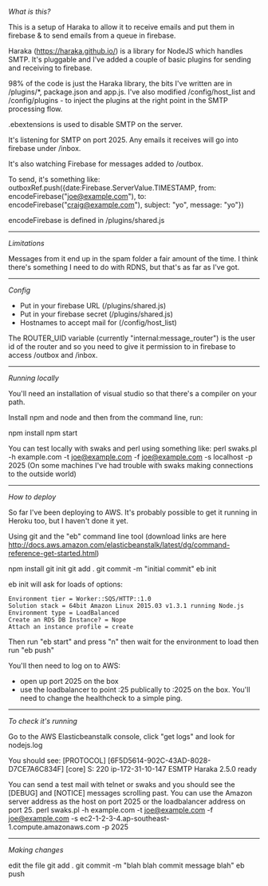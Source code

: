 *What is this?*

This is a setup of Haraka to allow it to receive emails and put them in firebase & to send emails from a queue in firebase.

Haraka (https://haraka.github.io/) is a library for NodeJS which handles SMTP.  It's pluggable and I've added a couple of basic plugins for sending and receiving to firebase.

98% of the code is just the Haraka library, the bits I've written are in /plugins/*, package.json and app.js.  I've also modified /config/host_list and /config/plugins - to inject the plugins at the right point in the SMTP processing flow.

.ebextensions is used to disable SMTP on the server.

It's listening for SMTP on port 2025.  Any emails it receives will go into firebase under /inbox.

It's also watching Firebase for messages added to /outbox.

To send, it's something like:
outboxRef.push({date:Firebase.ServerValue.TIMESTAMP, from: encodeFirebase("joe@example.com"), to: encodeFirebase("craig@example.com"), subject: "yo", message: "yo"})

encodeFirebase is defined in /plugins/shared.js

--------------------------------------------------------------------------------

*Limitations*

Messages from it end up in the spam folder a fair amount of the time.  I think there's something I need to do with RDNS, but that's as far as I've got.

--------------------------------------------------------------------------------

*Config*

 * Put in your firebase URL (/plugins/shared.js)
 * Put in your firebase secret (/plugins/shared.js)
 * Hostnames to accept mail for (/config/host_list)


The ROUTER_UID variable (currently "internal:message_router") is the user id of the router and so you need to give it permission to in firebase to access /outbox and /inbox.

--------------------------------------------------------------------------------

*Running locally*

You'll need an installation of visual studio so that there's a compiler on your path.

Install npm and node and then from the command line, run:

npm install
npm start

You can test locally with swaks and perl using something like:
perl swaks.pl -h example.com -t joe@example.com -f joe@example.com -s localhost -p 2025
(On some machines I've had trouble with swaks making connections to the outside world)

--------------------------------------------------------------------------------

*How to deploy*

So far I've been deploying to AWS.  It's probably possible to get it running in Heroku too, but I haven't done it yet.

Using git and the "eb" command line tool (download links are here http://docs.aws.amazon.com/elasticbeanstalk/latest/dg/command-reference-get-started.html)

npm install
git init
git add .
git commit -m "initial commit"
eb init

eb init will ask for loads of options:

	Environment tier = Worker::SQS/HTTP::1.0
	Solution stack = 64bit Amazon Linux 2015.03 v1.3.1 running Node.js
	Environment type = LoadBalanced
	Create an RDS DB Instance? = Nope
	Attach an instance profile = create

Then run "eb start" and press "n"
then wait for the environment to load
then run "eb push"

You'll then need to log on to AWS:
* open up port 2025 on the box
* use the loadbalancer to point :25 publically to :2025 on the box.  You'll need to change the healthcheck to a simple ping. 

--------------------------------------------------------------------------------

*To check it's running*

Go to the AWS Elasticbeanstalk console, click "get logs" and look for nodejs.log

You should see:
[PROTOCOL] [6F5D5614-902C-43AD-8028-D7CE7A6C834F] [core] S: 220 ip-172-31-10-147 ESMTP Haraka 2.5.0 ready

You can send a test mail with telnet or swaks and you should see the [DEBUG] and [NOTICE] messages scrolling past.  You can use the Amazon server address as the host on port 2025 or the loadbalancer address on port 25.
perl swaks.pl -h example.com -t joe@example.com -f joe@example.com -s ec2-1-2-3-4.ap-southeast-1.compute.amazonaws.com -p 2025

--------------------------------------------------------------------------------

*Making changes*

edit the file
git add .
git commit -m "blah blah commit message blah"
eb push